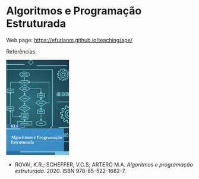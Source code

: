 # Algoritmos e Programação Estruturada

Web page: <https://efurlanm.github.io/teaching/ape/>

Referências:

![](img/rovai.png)

- ROVAI, K.R.; SCHEFFER, V.C.S; ARTERO M.A. *Algoritmos e programação estruturada*. 2020. ISBN 978-85-522-1682-7.
